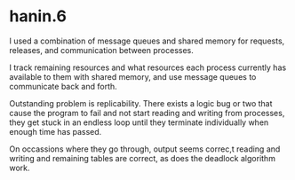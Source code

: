 # hanin.6


I used a combination of message queues and shared memory for requests, releases, and communication between processes.

I track remaining resources and what resources each process currently has available to them with shared memory, and use message queues to communicate back and forth.

Outstanding problem is replicability.
There exists a logic bug or two that cause the program to fail and not start reading and writing from processes, they get stuck in an endless loop until they terminate individually when enough time has passed.

On occassions where they go through, output seems correc,t reading and writing and remaining tables are correct, as does the deadlock algorithm work.

